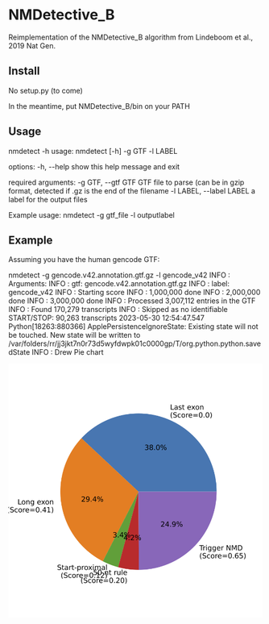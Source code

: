 # NMDetective_B
Reimplementation of the NMDetective_B algorithm from Lindeboom et al., 2019 Nat Gen.

## Install

No setup.py (to come)

In the meantime, put NMDetective_B/bin on your PATH

## Usage

nmdetect -h
usage: nmdetect [-h] -g GTF -l LABEL

options:
  -h, --help            show this help message and exit

required arguments:
  -g GTF, --gtf GTF     GTF file to parse (can be in gzip format, detected if .gz is the end of the filename
  -l LABEL, --label LABEL
                        a label for the output files

Example usage: nmdetect -g gtf_file -l outputlabel

## Example

Assuming you have the human gencode GTF:

nmdetect -g gencode.v42.annotation.gtf.gz -l gencode_v42
INFO    : Arguments:
INFO    :   gtf: gencode.v42.annotation.gtf.gz
INFO    :   label: gencode_v42
INFO    : Starting score
INFO    : 1,000,000 done
INFO    : 2,000,000 done
INFO    : 3,000,000 done
INFO    : Processed 3,007,112 entries in the GTF
INFO    : Found 170,279 transcripts
INFO    : Skipped as no identifiable START/STOP: 90,263 transcripts
2023-05-30 12:54:47.547 Python[18263:880366] ApplePersistenceIgnoreState: Existing state will not be touched. New state will be written to /var/folders/rr/jj3jkt7n0r73d5wyfdwpk01c0000gp/T/org.python.python.savedState
INFO    : Drew Pie chart

![gencode Analysis](https://github.com/oaxiom/NMDetective_B/blob/13f33ad729358afa23ac8b035a4cbee2dd581dbe/images/gencode_v42.pie.png)

